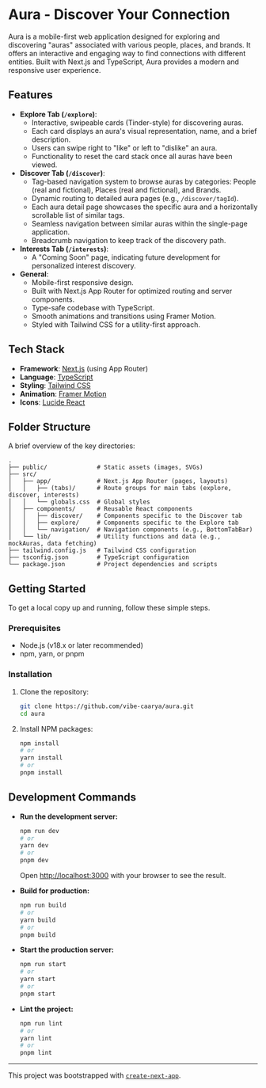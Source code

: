 # Aura - Discover Your Connection

Aura is a mobile-first web application designed for exploring and discovering "auras" associated with various people, places, and brands. It offers an interactive and engaging way to find connections with different entities. Built with Next.js and TypeScript, Aura provides a modern and responsive user experience.

## Features

*   **Explore Tab (`/explore`)**:
    *   Interactive, swipeable cards (Tinder-style) for discovering auras.
    *   Each card displays an aura's visual representation, name, and a brief description.
    *   Users can swipe right to "like" or left to "dislike" an aura.
    *   Functionality to reset the card stack once all auras have been viewed.
*   **Discover Tab (`/discover`)**:
    *   Tag-based navigation system to browse auras by categories: People (real and fictional), Places (real and fictional), and Brands.
    *   Dynamic routing to detailed aura pages (e.g., `/discover/tagId`).
    *   Each aura detail page showcases the specific aura and a horizontally scrollable list of similar tags.
    *   Seamless navigation between similar auras within the single-page application.
    *   Breadcrumb navigation to keep track of the discovery path.
*   **Interests Tab (`/interests`)**:
    *   A "Coming Soon" page, indicating future development for personalized interest discovery.
*   **General**:
    *   Mobile-first responsive design.
    *   Built with Next.js App Router for optimized routing and server components.
    *   Type-safe codebase with TypeScript.
    *   Smooth animations and transitions using Framer Motion.
    *   Styled with Tailwind CSS for a utility-first approach.

## Tech Stack

*   **Framework**: [Next.js](https://nextjs.org/) (using App Router)
*   **Language**: [TypeScript](https://www.typescriptlang.org/)
*   **Styling**: [Tailwind CSS](https://tailwindcss.com/)
*   **Animation**: [Framer Motion](https://www.framer.com/motion/)
*   **Icons**: [Lucide React](https://lucide.dev/)

## Folder Structure

A brief overview of the key directories:

```
.
├── public/              # Static assets (images, SVGs)
├── src/
│   ├── app/             # Next.js App Router (pages, layouts)
│   │   ├── (tabs)/      # Route groups for main tabs (explore, discover, interests)
│   │   └── globals.css  # Global styles
│   ├── components/      # Reusable React components
│   │   ├── discover/    # Components specific to the Discover tab
│   │   ├── explore/     # Components specific to the Explore tab
│   │   └── navigation/  # Navigation components (e.g., BottomTabBar)
│   └── lib/             # Utility functions and data (e.g., mockAuras, data fetching)
├── tailwind.config.js   # Tailwind CSS configuration
├── tsconfig.json        # TypeScript configuration
└── package.json         # Project dependencies and scripts
```

## Getting Started

To get a local copy up and running, follow these simple steps.

### Prerequisites

*   Node.js (v18.x or later recommended)
*   npm, yarn, or pnpm

### Installation

1.  Clone the repository:
    ```bash
    git clone https://github.com/vibe-caarya/aura.git
    cd aura
    ```
2.  Install NPM packages:
    ```bash
    npm install
    # or
    yarn install
    # or
    pnpm install
    ```

## Development Commands

*   **Run the development server:**
    ```bash
    npm run dev
    # or
    yarn dev
    # or
    pnpm dev
    ```
    Open [http://localhost:3000](http://localhost:3000) with your browser to see the result.

*   **Build for production:**
    ```bash
    npm run build
    # or
    yarn build
    # or
    pnpm build
    ```

*   **Start the production server:**
    ```bash
    npm run start
    # or
    yarn start
    # or
    pnpm start
    ```

*   **Lint the project:**
    ```bash
    npm run lint
    # or
    yarn lint
    # or
    pnpm lint
    ```

---

This project was bootstrapped with [`create-next-app`](https://nextjs.org/docs/app/api-reference/cli/create-next-app).